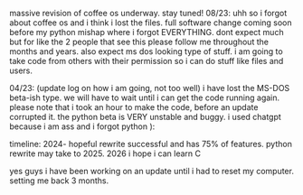 massive revision of coffee os underway. stay tuned!
08/23:
uhh so i forgot about coffee os and i think i lost the files. full software change coming soon before my python mishap where i forgot EVERYTHING. 
dont expect much but for like the 2 people that see this please follow me throughout the months and years.
also expect ms dos looking type of stuff. i am going to take code from others with their permission so i can do stuff like files and users.


04/23:
(update log on how i am going, not too well)
i have lost the MS-DOS beta-ish type. we will have to wait until i can get the code running again. please note that i took an hour to make the code, before an update corrupted it.
the python beta is VERY unstable and buggy. i used chatgpt because i am ass and i forgot python ):


timeline:
2024- hopeful rewrite successful and has 75% of features. python rewrite may take to 2025.
2026 i hope i can learn C


yes guys i have been working on an update until i had to reset my computer. setting me back 3 months.
